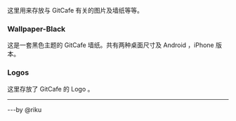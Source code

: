 这里用来存放与 GitCafe 有关的图片及墙纸等等。

### Wallpaper-Black

这是一套黑色主题的 GitCafe 墙纸。共有两种桌面尺寸及 Android ，iPhone 版本。

### Logos 

这里存放了 GitCafe 的 Logo 。

***

---by @riku
